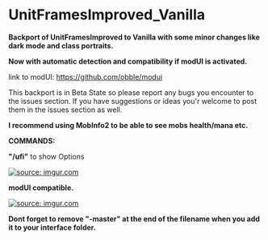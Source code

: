 # UnitFramesImproved_Vanilla
<b>Backport of UnitFramesImproved to Vanilla with some minor changes like dark mode and class portraits.</b>

<b>Now with automatic detection and compatibility if modUI is activated.</b>

link to modUI: https://github.com/obble/modui

This backport is in Beta State so please report any bugs you encounter to the issues section.
If you have suggestions or ideas you'r welcome to post them in the issues section as well.

<b>I recommend using MobInfo2 to be able to see mobs health/mana etc.</b>

<b>COMMANDS: </b>

<b>"/ufi"</b> to show Options

<a href="http://imgur.com/Ud4z7Fo"><img src="http://i.imgur.com/Ud4z7Fo.png" title="source: imgur.com" /></a>

<b>modUI compatible.</b>

<a href="http://imgur.com/pOPtV70"><img src="http://i.imgur.com/pOPtV70.png" title="source: imgur.com" /></a>

<b>Dont forget to remove "-master" at the end of the filename when you add it to your interface folder.</b>

